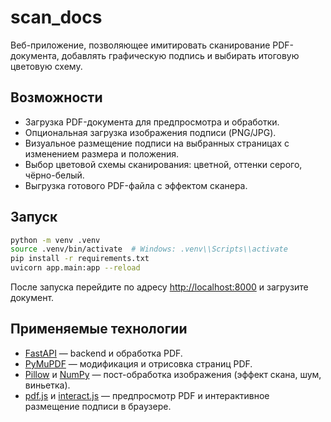 # scan_docs

Веб-приложение, позволяющее имитировать сканирование PDF-документа, добавлять графическую подпись и выбирать итоговую цветовую схему.

## Возможности

- Загрузка PDF-документа для предпросмотра и обработки.
- Опциональная загрузка изображения подписи (PNG/JPG).
- Визуальное размещение подписи на выбранных страницах с изменением размера и положения.
- Выбор цветовой схемы сканирования: цветной, оттенки серого, чёрно-белый.
- Выгрузка готового PDF-файла с эффектом сканера.

## Запуск

```bash
python -m venv .venv
source .venv/bin/activate  # Windows: .venv\\Scripts\\activate
pip install -r requirements.txt
uvicorn app.main:app --reload
```

После запуска перейдите по адресу [http://localhost:8000](http://localhost:8000) и загрузите документ.

## Применяемые технологии

- [FastAPI](https://fastapi.tiangolo.com/) — backend и обработка PDF.
- [PyMuPDF](https://pymupdf.readthedocs.io/) — модификация и отрисовка страниц PDF.
- [Pillow](https://python-pillow.org/) и [NumPy](https://numpy.org/) — пост-обработка изображения (эффект скана, шум, виньетка).
- [pdf.js](https://mozilla.github.io/pdf.js/) и [interact.js](https://interactjs.io/) — предпросмотр PDF и интерактивное размещение подписи в браузере.
